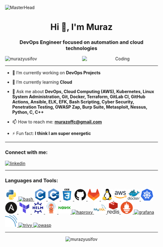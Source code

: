 ![MasterHead](https://cdn.dribbble.com/userupload/7725814/file/original-ad34e5a3d587a8a90b6586de67710225.gif)

<h1 align="center">Hi 👋, I'm Muraz</h1>
<h3 align="center">DevOps Engineer focused on automation and cloud technologies</h3>

<p align="center">
  <img align="right" alt="Coding" width="250" src="https://media.tenor.com/1ZMQ6_PMf9MAAAAM/raccoon-rave.gif" />
</p>

<p align="left">
  <img src="https://komarev.com/ghpvc/?username=murazyusifov&label=Profile%20views&color=0e75b6&style=flat" alt="murazyusifov" />
</p>

---

- 🔭 I’m currently working on **DevOps Projects**
  
- 🌱 I’m currently learning **Cloud**
  
- 💬 Ask me about **DevOps, Cloud Computing (AWS), Kubernetes, Linux System Administration, Git, Docker, Terraform, GitLab CI, GitHub Actions, Ansible, ELK, EFK, Bash Scripting, Cyber Security, Penetration Testing, OWASP Zap, Burp Suite, Metasploit, Nessus, Python, C, C++**
  
- 📫 How to reach me: **[murazoffc@gmail.com](mailto:murazoffc@gmail.com)**
  
- ⚡ Fun fact: **I think I am super energetic**

---

<h3 align="left">Connect with me:</h3>
<p align="left">
  <a href="https://linkedin.com/in/muraz-yusifov-967ab2284" target="_blank">
    <img align="center" src="https://raw.githubusercontent.com/rahuldkjain/github-profile-readme-generator/master/src/images/icons/Social/linked-in-alt.svg" alt="linkedin" height="30" width="40" />
  </a>
</p>

---

<h3 align="left">Languages and Tools:</h3>
<p align="left">
  <a href="https://www.python.org" target="_blank" rel="noreferrer">
    <img src="https://raw.githubusercontent.com/devicons/devicon/master/icons/python/python-original.svg" alt="python" width="40" height="40"/>
  </a>
  <a href="https://www.gnu.org/software/bash/" target="_blank" rel="noreferrer">
    <img src="https://www.vectorlogo.zone/logos/gnu_bash/gnu_bash-icon.svg" alt="bash" width="40" height="40"/>
  </a>
  <a href="https://www.cprogramming.com/" target="_blank" rel="noreferrer">
    <img src="https://raw.githubusercontent.com/devicons/devicon/master/icons/c/c-original.svg" alt="c" width="40" height="40"/>
  </a>
  <a href="https://www.w3schools.com/cpp/" target="_blank" rel="noreferrer">
    <img src="https://raw.githubusercontent.com/devicons/devicon/master/icons/cplusplus/cplusplus-original.svg" alt="cplusplus" width="40" height="40"/>
  </a>
  <a href="https://www.w3schools.com/css/" target="_blank" rel="noreferrer">
    <img src="https://raw.githubusercontent.com/devicons/devicon/master/icons/css3/css3-original-wordmark.svg" alt="css3" width="40" height="40"/>
  </a>
  <a href="https://github.com/features/actions" target="_blank" rel="noreferrer">
    <img src="https://raw.githubusercontent.com/devicons/devicon/master/icons/github/github-original.svg" alt="github" width="40" height="40"/>
  </a>
  <a href="https://gitlab.com" target="_blank" rel="noreferrer">
    <img src="https://raw.githubusercontent.com/devicons/devicon/master/icons/gitlab/gitlab-original.svg" alt="gitlab" width="40" height="40"/>
  </a>
  <a href="https://www.linux.org/" target="_blank" rel="noreferrer">
    <img src="https://raw.githubusercontent.com/devicons/devicon/master/icons/linux/linux-original.svg" alt="linux" width="40" height="40"/>
  </a>
  <a href="https://aws.amazon.com" target="_blank" rel="noreferrer">
    <img src="https://raw.githubusercontent.com/devicons/devicon/master/icons/amazonwebservices/amazonwebservices-original-wordmark.svg" alt="aws" width="40" height="40"/>
  </a>
  <a href="https://www.docker.com/" target="_blank" rel="noreferrer">
    <img src="https://raw.githubusercontent.com/devicons/devicon/master/icons/docker/docker-original-wordmark.svg" alt="docker" width="40" height="40"/>
  </a>
  <a href="https://kubernetes.io" target="_blank" rel="noreferrer">
    <img src="https://raw.githubusercontent.com/devicons/devicon/master/icons/kubernetes/kubernetes-plain.svg" alt="kubernetes" width="40" height="40"/>
  </a>
  <a href="https://www.ansible.com" target="_blank" rel="noreferrer">
    <img src="https://raw.githubusercontent.com/devicons/devicon/master/icons/ansible/ansible-original.svg" alt="ansible" width="40" height="40"/>
  </a>
  <a href="https://www.terraform.io" target="_blank" rel="noreferrer">
    <img src="https://raw.githubusercontent.com/devicons/devicon/master/icons/terraform/terraform-original.svg" alt="terraform" width="40" height="40"/>
  </a>
  <a href="https://helm.sh" target="_blank" rel="noreferrer">
    <img src="https://raw.githubusercontent.com/devicons/devicon/master/icons/helm/helm-original.svg" alt="helm" width="40" height="40"/>
  </a>
  <a href="https://argo-cd.readthedocs.io" target="_blank" rel="noreferrer">
    <img src="https://raw.githubusercontent.com/devicons/devicon/master/icons/argocd/argocd-original.svg" alt="argocd" width="40" height="40"/>
  </a>
  <a href="https://www.nginx.com" target="_blank" rel="noreferrer">
    <img src="https://raw.githubusercontent.com/devicons/devicon/master/icons/nginx/nginx-original.svg" alt="nginx" width="40" height="40"/>
  </a>
  <a href="https://www.haproxy.org" target="_blank" rel="noreferrer">
    <img src="https://encrypted-tbn0.gstatic.com/images?q=tbn:ANd9GcQvX-jTobcn3pbloeuf-dajTK9cvj3fvXPKRw&s" alt="haproxy" width="40" height="40"/>
  </a>
  <a href="https://www.mysql.com/" target="_blank" rel="noreferrer">
    <img src="https://raw.githubusercontent.com/devicons/devicon/master/icons/mysql/mysql-original-wordmark.svg" alt="mysql" width="40" height="40"/>
  </a>
  <a href="https://redis.io" target="_blank" rel="noreferrer">
    <img src="https://raw.githubusercontent.com/devicons/devicon/master/icons/redis/redis-original-wordmark.svg" alt="redis" width="40" height="40"/>
  </a>
  <a href="https://prometheus.io" target="_blank" rel="noreferrer">
    <img src="https://raw.githubusercontent.com/devicons/devicon/master/icons/prometheus/prometheus-original.svg" alt="prometheus" width="40" height="40"/>
  </a>
  <a href="https://grafana.com" target="_blank" rel="noreferrer">
    <img src="https://www.vectorlogo.zone/logos/grafana/grafana-icon.svg" alt="grafana" width="40" height="40"/>
  </a>
  <a href="https://www.sonarqube.org" target="_blank" rel="noreferrer">
    <img src="https://raw.githubusercontent.com/devicons/devicon/master/icons/sonarqube/sonarqube-original.svg" alt="sonarqube" width="40" height="40"/>
  </a>
  <a href="https://trivy.dev" target="_blank" rel="noreferrer">
    <img src="https://encrypted-tbn0.gstatic.com/images?q=tbn:ANd9GcSwteNPTgfXmUvAXsUpvm6ROoJELOQCta4edQ&s" alt="trivy" width="40" height="40"/>
  </a>
  <a href="https://owasp.org/www-project-zap/" target="_blank" rel="noreferrer">
    <img src="https://encrypted-tbn0.gstatic.com/images?q=tbn:ANd9GcQz9vb0FPWnU9Sj36okyFyZy1ONpDz047mHRQ&s" alt="owasp" width="40" height="40"/>
  </a>
</p>

---

<p align="center">
  <img src="https://github-readme-streak-stats.herokuapp.com/?user=murazyusifov&" alt="murazyusifov" />
</p>

